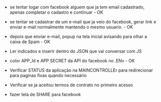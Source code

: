 - se tentar logar com facebook alguem que ja tem email cadastrado, apenas completar o cadastro e continuar - OK
- se tentar se cadastrar de um e-mail que ja veio do facebook, gerar link e enviar e-mail normalmente mantendo o mesmo usuario. - OK 
- depois que enviar e-mail, popup na tela inicial avisando para olhar a caixa de Spam - OK
- Ler indicados e inserir dentro do JSON que vai conversar com JS
- color APP_Id e APP SECRET da API do facebook no .ENv - OK

- Verificar STATUS da aplicação na MAINCONTROLLEr para redirecionar para paginas fixas quando necessário
- Verificar se ja aceitou termos de contrato no primeiro acesso
- fazer tela de SHARE para facebook
